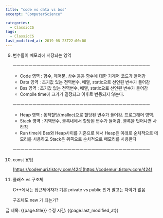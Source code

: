 ```yaml
---
title: "code vs data vs bss"
excerpt: "ComputerScience"

categories:
  - ClassicCS
tags:
  - ClassicCS
last_modified_at: 2019-08-23T22:00:00
---
```


9. 변수들이 메모리에 저장되는 영역

    ㅡㅡㅡㅡㅡㅡㅡㅡㅡㅡㅡㅡㅡㅡㅡㅡㅡㅡㅡㅡㅡㅡㅡㅡㅡㅡㅡㅡㅡㅡㅡㅡㅡㅡㅡ

    - Code 영역 : 함수, 제어문, 상수 등등 함수에 대한 기계어 코드가 들어감
    - Data 영역 : 초기값 있는 전역변수, 배열, static으로 선언된 변수가 들어감
    - Bss 영역 : 초기값 없는 전역변수, 배열, static으로 선언된 변수가 들어감
    - Compile time에 크기가 결정되고 이후로 변동되지 않는다.

    ㅡㅡㅡㅡㅡㅡㅡㅡㅡㅡㅡㅡㅡㅡㅡㅡㅡㅡㅡㅡㅡㅡㅡㅡㅡㅡㅡㅡㅡㅡㅡㅡㅡㅡㅡ

    - Heap 영역 : 동적할당(malloc)으로 할당된 변수가 들어감. 프로그래머 영역.
    - Stack 영역 : 지역변수, 블록내에서 할당된 변수가 들어감. 블록을 벗어나면 사라짐
    - Run time에 Bss와 Heap사이를 기준으로 해서 Heap은 아래로 순차적으로 메모리를 사용하고 Stack은 위쪽으로 순차적으로 메모리를 사용한다

    ㅡㅡㅡㅡㅡㅡㅡㅡㅡㅡㅡㅡㅡㅡㅡㅡㅡㅡㅡㅡㅡㅡㅡㅡㅡㅡㅡㅡㅡㅡㅡㅡㅡㅡㅡ

10. const 용법

    [https://codemuri.tistory.com/424](https://codemuri.tistory.com/424)

11. 클래스 vs 구조체

    C++에서는 접근제어자가 기본 private vs public 인거 말고는 차이가 없음

    구조체도 new 가 되는가?

글 제목: {{page.title}}
수정 시간: {{page.last_modified_at}}
